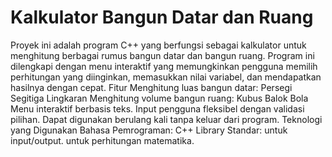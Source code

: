 # Kalkulator Bangun Datar dan Ruang
Proyek ini adalah program C++ yang berfungsi sebagai kalkulator untuk menghitung berbagai rumus bangun datar dan bangun ruang. Program ini dilengkapi dengan menu interaktif yang memungkinkan pengguna memilih perhitungan yang diinginkan, memasukkan nilai variabel, dan mendapatkan hasilnya dengan cepat.
Fitur
Menghitung luas bangun datar:
Persegi
Segitiga
Lingkaran
Menghitung volume bangun ruang:
Kubus
Balok
Bola
Menu interaktif berbasis teks.
Input pengguna fleksibel dengan validasi pilihan.
Dapat digunakan berulang kali tanpa keluar dari program.
Teknologi yang Digunakan
Bahasa Pemrograman: C++
Library Standar:
<iostream> untuk input/output.
<cmath> untuk perhitungan matematika.
